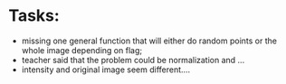 # Tasks: 
- missing one general function that will either do random points or the whole image depending on flag; 
- teacher said that the problem could be normalization and ...
- intensity and original image seem different....
